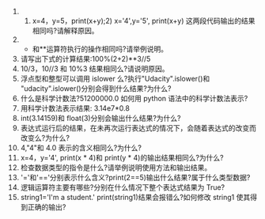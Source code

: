 1. 1) x=4，y=5，print(x+y);2) x='4',y='5', print(x+y) 这两段代码输出的结果相同吗?请解释原因。
2. * 和**运算符执行的操作相同吗?请举例说明。
3. 请写出下式的计算结果:100%(2+2)**3//5
4. 10/3，10//3 和 10%3 结果相同么?请说明原因。
5. 浮点型和整型可以调用 islower 么?执行"Udacity".islower()和
"udacity".islower()分别会得到什么结果?为什么?
6. 什么是科学计数法?51200000.0 如何用 python 语法中的科学计数法表示?
7. 用科学计数法表示结果: 3.14e7*0.8
8. int(3.14159)和 float(3)分别会输出什么结果?为什么?
9. 表达式运行后的结果，在未再次运行表达式的情况下，会随着表达式的改变而改变么?为什么?
10. 4,"4"和 4.0 表示的含义相同么?为什么?
11. x=4，y='4', print(x * 4)和 print(y * 4)的输出结果相同么?为什么? 
12. 检查数据类型的指令是什么?请举例说明使用方法和输出结果。
13. '='和'=='分别表示什么含义?print(2==5)输出什么结果?属于什么类型数据?
14. 逻辑运算符主要有哪些?分别在什么情况下整个表达式结果为 True?
15. string1='I'm a student.' print(string1)结果会报错么?如何修改 string1 使其得到正确的输出?
